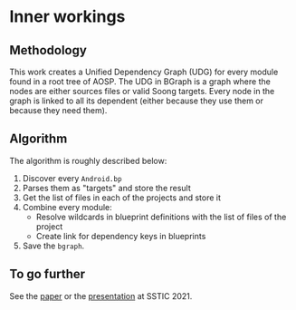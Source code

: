 # Inner workings 

## Methodology

This work creates a Unified Dependency Graph (UDG) for every module found in a root tree of AOSP. The UDG in BGraph is a graph where 
the nodes are either sources files or valid Soong targets. Every node in the graph is linked to all its dependent (either 
because they use them or because they need them).

## Algorithm

The algorithm is roughly described below:

1. Discover every `Android.bp`
1. Parses them as "targets" and store the result
1. Get the list of files in each of the projects and store it
1. Combine every module:
    * Resolve wildcards in blueprint definitions with the list of files of the project
    * Create link for dependency keys in blueprints
1. Save the `bgraph`.


## To go further
See the [paper](https://www.sstic.org/2021/presentation/bgraph/) or the [presentation](https://www.sstic.org/2021/presentation/bgraph/) at SSTIC 2021.
